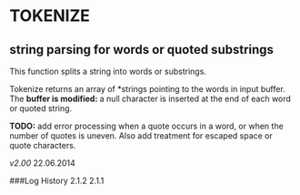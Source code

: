 TOKENIZE
=========
string parsing for words or quoted substrings
---------------------------------------------

This function splits a string into words or substrings.

Tokenize returns an array of \*strings pointing to the words in input buffer.
The __buffer is modified:__ a null character is inserted at the end of each word or quoted string.


__TODO:__	add error processing when a quote occurs in a word, or when
		the number of quotes is uneven. 
		Also add treatment for escaped space or quote characters.


*v2.00*
22.06.2014


###Log History
2.1.2 
2.1.1	
